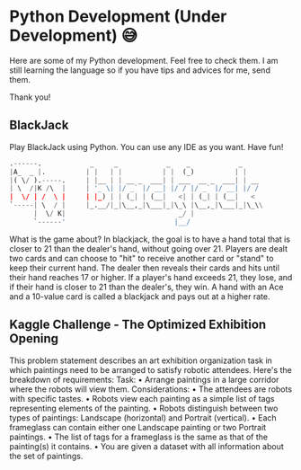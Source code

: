 # Python Development (Under Development) :sweat_smile:

Here are some of my Python development. Feel free to check them. I am still learning the language so if you have tips and advices for me,
send them.

Thank you!


## BlackJack
Play BlackJack using Python. You can use any IDE as you want. Have fun!

```python
.------.            _     _            _    _            _    
|A_  _ |.          | |   | |          | |  (_)          | |   
|( \/ ).-----.     | |__ | | __ _  ___| | ___  __ _  ___| | __
| \  /|K /\  |     | '_ \| |/ _` |/ __| |/ / |/ _` |/ __| |/ /
|  \/ | /  \ |     | |_) | | (_| | (__|   <| | (_| | (__|   < 
`-----| \  / |     |_.__/|_|\__,_|\___|_|\_\ |\__,_|\___|_|\_\\
      |  \/ K|                            _/ |                
      `------'                           |__/           
```
What is the game about?
In blackjack, the goal is to have a hand total that is closer to 21 than the dealer's hand, without going over 21. Players are dealt two cards and can choose to "hit" to receive another card or "stand" to keep their current hand. The dealer then reveals their cards and hits until their hand reaches 17 or higher. If a player's hand exceeds 21, they lose, and if their hand is closer to 21 than the dealer's, they win. A hand with an Ace and a 10-value card is called a blackjack and pays out at a higher rate.


## Kaggle Challenge - The Optimized Exhibition Opening
This problem statement describes an art exhibition organization task in which paintings need to be arranged to satisfy robotic attendees. Here's the breakdown of requirements:
Task:
•	Arrange paintings in a large corridor where the robots will view them.
Considerations:
•	The attendees are robots with specific tastes.
•	Robots view each painting as a simple list of tags representing elements of the painting.
•	Robots distinguish between two types of paintings: Landscape (horizontal) and Portrait (vertical).
•	Each frameglass can contain either one Landscape painting or two Portrait paintings.
•	The list of tags for a frameglass is the same as that of the painting(s) it contains.
•	You are given a dataset with all information about the set of paintings.

